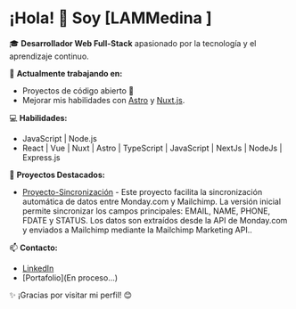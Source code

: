 # ¡Hola! 👋 Soy [LAMMedina ]

🎓 **Desarrollador Web Full-Stack** apasionado por la tecnología y el aprendizaje continuo.

🔭 **Actualmente trabajando en:**
- Proyectos de código abierto 🚀
- Mejorar mis habilidades con [Astro](https://astro.build) y [Nuxt.js](https://nuxt.com).

💻 **Habilidades:**
- JavaScript | Node.js
- React | Vue | Nuxt | Astro | TypeScript | JavaScript | NextJs | NodeJs | Express.js

🌟 **Proyectos Destacados:**
- [Proyecto-Sincronización]([https://github.com/tuusuario/proyecto-cool](https://github.com/LAMMedina/proyecto-sincronizacion)) - Este proyecto facilita la sincronización automática de datos entre Monday.com y Mailchimp. La versión inicial permite sincronizar los campos principales: EMAIL, NAME, PHONE, FDATE y STATUS. Los datos son extraídos desde la API de Monday.com y enviados a Mailchimp mediante la Mailchimp Marketing API..

📫 **Contacto:**
- [LinkedIn]([https://linkedin.com/in/tuusuario](https://www.linkedin.com/in/luis-mujica-640831274/))
- [Portafolio](En proceso...)

✨ ¡Gracias por visitar mi perfil! 😊


<!--
**LAMMedina/LAMMedina** is a ✨ _special_ ✨ repository because its `README.md` (this file) appears on your GitHub profile.

Here are some ideas to get you started:

- 🔭 I’m currently working on ...
- 🌱 I’m currently learning ...
- 👯 I’m looking to collaborate on ...
- 🤔 I’m looking for help with ...
- 💬 Ask me about ...
- 📫 How to reach me: ...
- 😄 Pronouns: ...
- ⚡ Fun fact: ...
-->
